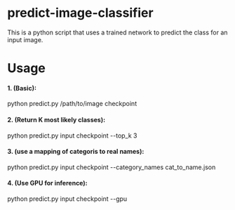 # predict-image-classifier
 This is a python script that uses a trained network to predict the class for an input image.
 # Usage
 
 #### 1. (Basic):
 
 python predict.py /path/to/image checkpoint
 
 #### 2. (Return K most likely classes): 
 
 python predict.py input checkpoint --top_k 3
 
 #### 3. (use a mapping of categoris to real names): 
 
 python predict.py input checkpoint --category_names cat_to_name.json
 
 #### 4. (Use GPU for inference): 
 
 python predict.py input checkpoint --gpu
